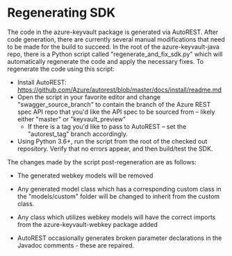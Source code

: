# Regenerating SDK

The code in the azure-keyvault package is generated via AutoREST. After code generation, there are currently several manual modifications that need to be made for the build to succeed. In the root of the azure-keyvault-java repo, there is a Python script called "regenerate_and_fix_sdk.py" which will automatically regenerate the code and apply the necessary fixes. To regenerate the code using this script:

- Install AutoREST: https://github.com/Azure/autorest/blob/master/docs/install/readme.md
- Open the script in your favorite editor and change "swagger_source_branch" to contain the branch of the Azure REST spec API repo that you'd like the API spec to be sourced from – likely either "master" or "keyvault_preview"
  - If there is a tag you'd like to pass to AutoREST – set the "autorest_tag" branch accordingly.
- Using Python 3.6+, run the script from the root of the checked out repository. Verify that no errors appear, and then build/test the SDK.



The changes made by the script post-regeneration are as follows:

* The generated webkey models will be removed


* Any generated model class which has a corresponding custom class in the "models/custom" folder will be changed to inherit from the custom class.
* Any class which utilizes webkey models will have the correct imports from the azure-keyvault-webkey package added
* AutoREST occasionally generates broken parameter declarations in the Javadoc comments - these are repaired.
